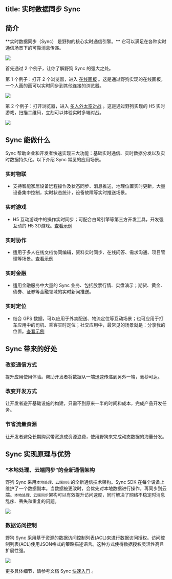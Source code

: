 title: 实时数据同步 Sync
---
<h2 id='简介' class="article-heading top-heading">简介</h2>
**实时数据同步（Sync） 是野狗的核心实时通信引擎。** 它可以满足在各种实时通信场景下的可靠消息传递。

![](/images/syncdevices.jpg)

首先通过 2 个例子，让你了解野狗 Sync 的强大之处。

第 1 个例子：打开 2 个浏览器，进入 [在线画板](http://drawing.wilddogapp.com/) 。这是通过野狗实现的在线画板，一个人画的画可以实时同步到其他连接的浏览器。

![](/images/sketchboard.png)

第 2 个例子：打开浏览器，进入 [多人外太空对战](https://www.wilddog.com/examples/game#) 。这是通过野狗实现的 H5 实时游戏，扫描二维码，立刻可以体验实时多端对战。

![](/images/starwar.jpg)



## Sync 能做什么 
Sync 帮助企业和开发者快速实现三大功能：基础实时通信、实时数据分发以及实时数据持久化。以下介绍 Sync 常见的应用场景。

### 实时物联
- 支持智能家居设备远程操作及状态同步、消息推送，地理位置实时更新，大量设备集中控制，实时状态统计，设备故障等实时推送场景。

### 实时游戏
- H5 互动游戏中的操作实时同步；可配合白鹭引擎等第三方开发工具，开发强互动的 H5 3D游戏。[查看示例](http://starwars.wilddogapp.com/)

### 实时协作
- 适用于多人在线文档协同编辑，资料实时同步、在线问答、需求沟通、项目管理等场景。[查看示例](http://wildpad.wilddogapp.com/#1)

### 实时金融

- 适用金融服务中大量的 Sync 业务、包括股票行情、实盘演示；期货、黄金、债券、证券等金融领域的实时新闻推送。


### 实时定位

- 结合 GPS 数据，可以应用于外卖配送、物流定位等互动场景；也可应用于打车应用中的司机、乘客实时定位；社交应用中，最常见的场景就是：分享我的位置。[查看示例](http://geomap.wilddogapp.com/)



## Sync 带来的好处

### 改变通信方式
提升应用使用体验。帮助开发者将数据从一端迅速传递到另外一端，毫秒可达。

### 改变开发方式
让开发者避开基础设施的构建，只需不到原来一半的时间和成本，完成产品开发任务。

### 节省流量资源
让开发者避免长期购买带宽造成资源浪费，使用野狗来完成动态数据的海量分发。


## Sync 实现原理与优势

### “本地处理、云端同步”的全新通信架构

野狗 Sync 采用`本地处理、云端同步`的全新通信技术架构。Sync SDK 在每个设备上维护了一个数据副本。当数据被更改时，会优先对本地数据进行操作，再同步到云端。`本地处理、云端同步`架构可以有效提升访问速度，同时解决了网络不稳定时消息乱序、丢失和重复的问题。

![](/images/local.jpg)


### 数据访问控制
野狗 Sync 采用基于资源的数据访问控制列表(ACL)来进行数据访问授权。访问控制列表(ACL)使用JSON格式的策略描述语言。这种方式使得数据授权灵活性高且扩展性强。

![](/images/protect.jpg)

更多具体细节，请参考文档 Sync [快速入门](/quickstart/sync/web.html) 。



 

  




